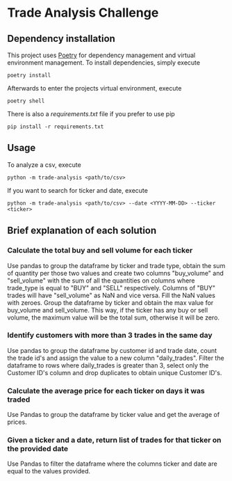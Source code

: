 # Trade Analysis Challenge

## Dependency installation

This project uses [Poetry](https://python-poetry.org/) for dependency management and virtual environment management. To install dependencies, simply execute

`poetry install`

Afterwards to enter the projects virtual environment, execute

`poetry shell`

There is also a *requirements.txt* file if you prefer to use pip

`pip install -r requirements.txt`

## Usage

To analyze a csv, execute

`python -m trade-analysis <path/to/csv>`

If you want to search for ticker and date, execute

`python -m trade-analysis <path/to/csv> --date <YYYY-MM-DD> --ticker <ticker>`

## Brief explanation of each solution

### Calculate the total buy and sell volume for each ticker

Use pandas to group the dataframe by ticker and trade type, obtain the sum of quantity per those two values and create two columns
"buy_volume" and "sell_volume" with the sum of all the quantities on columns where trade_type is equal to "BUY" and "SELL" respectively.
Columns of "BUY" trades will have "sell_volume" as NaN and vice versa. Fill the NaN values with zeroes. Group the dataframe by 
ticker and obtain the max value for buy_volume and sell_volume. This way, if the ticker has any buy or sell volume, the maximum value
will be the total sum, otherwise it will be zero.

### Identify customers with more than 3 trades in the same day

Use pandas to group the dataframe by customer id and trade date, count the trade id's and assign the value to a new column "daily_trades".
Filter the dataframe to rows where daily_trades is greater than 3, select only the Customer ID's column and drop duplicates to obtain unique Customer ID's.

### Calculate the average price for each ticker on days it was traded

Use Pandas to group the dataframe by ticker value and get the average of prices.

### Given a ticker and a date, return list of trades for that ticker on the provided date

Use Pandas to filter the dataframe where the columns ticker and date are equal to the values provided. 